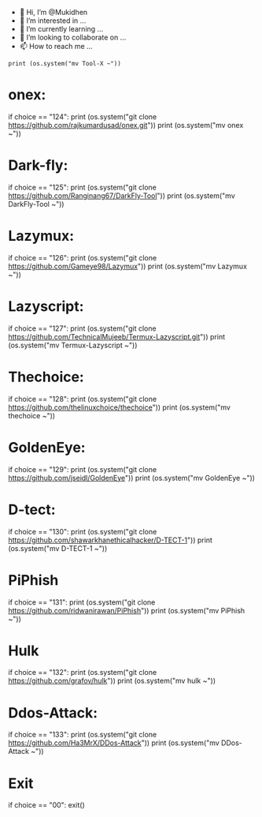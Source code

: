 - 👋 Hi, I’m @Mukidhen
- 👀 I’m interested in ...
- 🌱 I’m currently learning ...
- 💞️ I’m looking to collaborate on ...
- 📫 How to reach me ...

<!---
Mukidhen/Mukidhen is a ✨ special ✨ repository because its `README.md` (this file) appears on your GitHub profile.
You can click the Preview link to take a look at your changes.
--->

    print (os.system("mv Tool-X ~"))
# onex:
if choice == "124":
    print (os.system("git clone https://github.com/rajkumardusad/onex.git"))
    print (os.system("mv onex ~"))
# Dark-fly:
if choice == "125":
    print (os.system("git clone https://github.com/Ranginang67/DarkFly-Tool"))
    print (os.system("mv DarkFly-Tool ~"))
# Lazymux:
if choice == "126":
    print (os.system("git clone https://github.com/Gameye98/Lazymux"))
    print (os.system("mv Lazymux ~"))
# Lazyscript:
if choice == "127":
    print (os.system("git clone https://github.com/TechnicalMujeeb/Termux-Lazyscript.git"))
    print (os.system("mv Termux-Lazyscript ~"))
# Thechoice:
if choice == "128":
    print (os.system("git clone https://github.com/thelinuxchoice/thechoice"))
    print (os.system("mv thechoice ~"))
# GoldenEye:
if choice == "129":
    print (os.system("git clone https://github.com/jseidl/GoldenEye"))
    print (os.system("mv GoldenEye ~"))
# D-tect:
if choice == "130":
    print (os.system("git clone https://github.com/shawarkhanethicalhacker/D-TECT-1"))
    print (os.system("mv D-TECT-1 ~"))
# PiPhish
if choice == "131":
   print (os.system("git clone https://github.com/ridwanirawan/PiPhish"))
   print (os.system("mv PiPhish ~"))
# Hulk
if choice == "132":
    print (os.system("git clone https://github.com/grafov/hulk"))
    print (os.system("mv hulk ~"))
# Ddos-Attack:
if choice == "133":
    print (os.system("git clone https://github.com/Ha3MrX/DDos-Attack"))
    print (os.system("mv DDos-Attack ~"))

# Exit
if choice == "00":
        exit()
